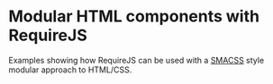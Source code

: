 # Modular HTML components with RequireJS
Examples showing how RequireJS can be used with a [SMACSS](http://smacss.com) style modular approach to HTML/CSS.

